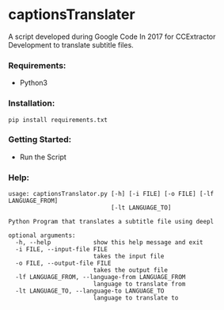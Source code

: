 # captionsTranslater 
A script developed during Google Code In 2017 for CCExtractor Development to translate subtitle files.

### Requirements:
* Python3 

### Installation:
`pip install requirements.txt`

### Getting Started:
* Run the Script

### Help:

```
usage: captionsTranslator.py [-h] [-i FILE] [-o FILE] [-lf LANGUAGE_FROM]
                             [-lt LANGUAGE_TO]

Python Program that translates a subtitle file using deepl

optional arguments:
  -h, --help            show this help message and exit
  -i FILE, --input-file FILE
                        takes the input file
  -o FILE, --output-file FILE
                        takes the output file
  -lf LANGUAGE_FROM, --language-from LANGUAGE_FROM
                        language to translate from
  -lt LANGUAGE_TO, --language-to LANGUAGE_TO
                        language to translate to
```





